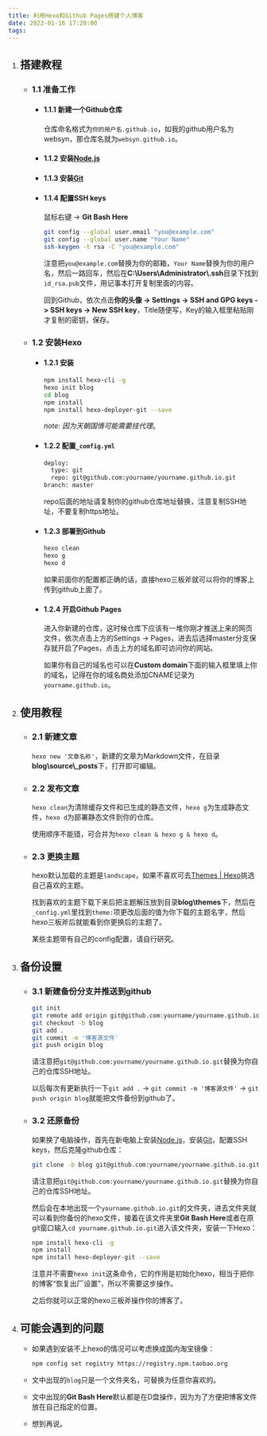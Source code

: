 ```yaml
---
title: 利用Hexo和Github Pages搭建个人博客
date: 2022-01-16 17:20:00
tags:
---
```


1. ## 搭建教程
   
   + ### 1.1 准备工作
     
     + #### 1.1.1 新建一个Github仓库
       
       仓库命名格式为`你的用户名.github.io`，如我的github用户名为websyn，那仓库名就为`websyn.github.io`。
     
     + #### 1.1.2 安装[Node.js](https://nodejs.org/zh-cn/)
     
     + #### 1.1.3 安装[Git](https://git-scm.com/)
     
     + #### 1.1.4 配置SSH keys
       
       鼠标右键 -> **Git Bash Here**
       
       ```bash
       git config --global user.email "you@example.com"
       git config --global user.name "Your Name"
       ssh-keygen -t rsa -C "you@example.com"
       ```
       
       注意把`you@example.com`替换为你的邮箱，`Your Name`替换为你的用户名，然后一路回车，然后在**C:\Users\Administrator\\.ssh**目录下找到`id_rsa.pub`文件，用记事本打开复制里面的内容。
       
       回到Github，依次点击**你的头像 -> Settings -> SSH and GPG keys -> SSH keys -> New SSH key**，Title随便写，Key的输入框里粘贴刚才复制的密钥，保存。
   
   + ### 1.2 安装Hexo
     
     + #### 1.2.1 安装
       
       ```bash
       npm install hexo-cli -g
       hexo init blog
       cd blog
       npm install
       npm install hexo-deployer-git --save
       ```
       
       *note: 因为天朝国情可能需要挂代理*。
     
     + #### 1.2.2 配置`_comfig.yml`
       
       ```bash
       deploy:
         type: git
         repo: git@github.com:yourname/yourname.github.io.git
       branch: master
       ```
       
       repo后面的地址请复制你的github仓库地址替换，注意复制SSH地址，不要复制https地址。
     
     + #### 1.2.3 部署到Github
       
       ```bash
       hexo clean
       hexo g
       hexo d
       ```
       
       如果前面你的配置都正确的话，直接hexo三板斧就可以将你的博客上传到github上面了。
     
     + #### 1.2.4 开启**Github Pages**
       
       进入你新建的仓库，这时候仓库下应该有一堆你刚才推送上来的网页文件，依次点击上方的Settings -> Pages，进去后选择master分支保存就开启了Pages，点击上方的域名即可访问你的网站。
       
       如果你有自己的域名也可以在**Custom domain**下面的输入框里填上你的域名，记得在你的域名商处添加CNAME记录为`yourname.github.io`。

2. ## 使用教程
   
   + ### 2.1 新建文章
     
     `hexo new '文章名称'`，新建的文章为Markdown文件，在目录**blog\source\\_posts**下，打开即可编辑。
   
   + ### 2.2 发布文章
     
     `hexo clean`为清除缓存文件和已生成的静态文件，`hexo g`为生成静态文件，`hexo d`为部署静态文件到你的仓库。
     
     使用顺序不能错，可合并为`hexo clean & hexo g & hexo d`。
   
   + ### 2.3 更换主题
     
     hexo默认加载的主题是`landscape`，如果不喜欢可去[Themes | Hexo](https://hexo.io/themes/)挑选自己喜欢的主题。
     
     找到喜欢的主题下载下来后把主题解压放到目录**blog\themes**下，然后在`_config.yml`里找到`theme:`项更改后面的值为你下载的主题名字，然后hexo三板斧后就能看到你更换后的主题了。
     
     某些主题带有自己的config配置，请自行研究。

3. ## 备份设置
   
   + ### 3.1 新建备份分支并推送到github
     
     ```bash
     git init
     git remote add origin git@github.com:yourname/yourname.github.io.git
     git checkout -b blog
     git add .
     git commit -m '博客源文件'
     git push origin blog
     ```
     
     请注意把`git@github.com:yourname/yourname.github.io.git`替换为你自己的仓库SSH地址。
     
     以后每次有更新执行一下`git add .` -> `git commit -m '博客源文件'` -> `git push origin blog`就能把文件备份到github了。
   
   + ### 3.2 还原备份
     
     如果换了电脑操作，首先在新电脑上安装[Node.js](https://nodejs.org/zh-cn/)，安装[Git](https://git-scm.com/)，配置SSH keys，然后克隆github仓库：
     
     ```bash
     git clone -b blog git@github.com:yourname/yourname.github.io.git
     ```
     
     请注意把`git@github.com:yourname/yourname.github.io.git`替换为你自己的仓库SSH地址。
     
     然后会在本地出现一个`yourname.github.io.git`的文件夹，进去文件夹就可以看到你备份的hexo文件，接着在该文件夹里**Git Bash Here**或者在原git窗口输入`cd yourname.github.io.git`进入该文件夹，安装一下Hexo：
     
     ```bash
     npm install hexo-cli -g
     npm install
     npm install hexo-deployer-git --save
     ```
     
     注意并不需要`hexo init`这条命令，它的作用是初始化hexo，相当于把你的博客“恢复出厂设置”，所以不需要这步操作。
     
     之后你就可以正常的hexo三板斧操作你的博客了。

4. ## 可能会遇到的问题
   
   + 如果遇到安装不上hexo的情况可以考虑换成国内淘宝镜像：
     
     ```bash
     npm config set registry https://registry.npm.taobao.org
     ```
   
   + 文中出现的`blog`只是一个文件夹名，可替换为任意你喜欢的。
   
   + 文中出现的**Git Bash Here**默认都是在D盘操作，因为为了方便把博客文件放在自己指定的位置。
   
   + 想到再说。
